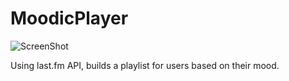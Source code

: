 MoodicPlayer
============

![ScreenShot](http://i.imgur.com/JnBaCUl.png)

Using last.fm API, builds a playlist for users based on their mood.
